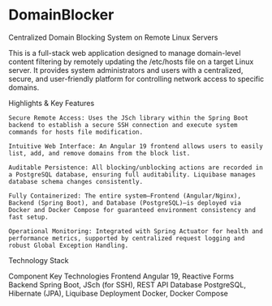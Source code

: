# DomainBlocker
Centralized Domain Blocking System on Remote Linux Servers

This is a full-stack web application designed to manage domain-level content filtering by remotely updating the /etc/hosts file on a target Linux server. It provides system administrators and users with a centralized, secure, and user-friendly platform for controlling network access to specific domains.

Highlights & Key Features

    Secure Remote Access: Uses the JSch library within the Spring Boot backend to establish a secure SSH connection and execute system commands for hosts file modification.

    Intuitive Web Interface: An Angular 19 frontend allows users to easily list, add, and remove domains from the block list.

    Auditable Persistence: All blocking/unblocking actions are recorded in a PostgreSQL database, ensuring full auditability. Liquibase manages database schema changes consistently.

    Fully Containerized: The entire system—Frontend (Angular/Nginx), Backend (Spring Boot), and Database (PostgreSQL)—is deployed via Docker and Docker Compose for guaranteed environment consistency and fast setup.

    Operational Monitoring: Integrated with Spring Actuator for health and performance metrics, supported by centralized request logging and robust Global Exception Handling.

Technology Stack

Component	Key Technologies
Frontend	Angular 19, Reactive Forms
Backend	Spring Boot, JSch (for SSH), REST API
Database	PostgreSQL, Hibernate (JPA), Liquibase
Deployment	Docker, Docker Compose

